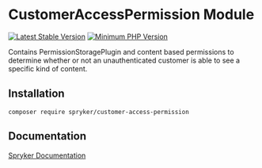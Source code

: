 # CustomerAccessPermission Module
[![Latest Stable Version](https://poser.pugx.org/spryker/customer-access-permission/v/stable.svg)](https://packagist.org/packages/spryker/customer-access-permission)
[![Minimum PHP Version](https://img.shields.io/badge/php-%3E%3D%208.2-8892BF.svg)](https://php.net/)

Contains PermissionStoragePlugin and content based permissions to determine whether or not an unauthenticated customer is able to see a specific kind of content.

## Installation

```
composer require spryker/customer-access-permission
```

## Documentation

[Spryker Documentation](https://docs.spryker.com)
